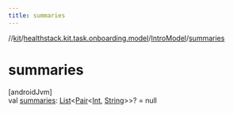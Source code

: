 ```yaml
---
title: summaries
---
```

//[kit](../../../index.html)/[healthstack.kit.task.onboarding.model](../index.html)/[IntroModel](index.html)/[summaries](summaries.html)



# summaries



[androidJvm]\
val [summaries](summaries.html): [List](https://kotlinlang.org/api/latest/jvm/stdlib/kotlin.collections/-list/index.html)&lt;[Pair](https://kotlinlang.org/api/latest/jvm/stdlib/kotlin/-pair/index.html)&lt;[Int](https://kotlinlang.org/api/latest/jvm/stdlib/kotlin/-int/index.html), [String](https://kotlinlang.org/api/latest/jvm/stdlib/kotlin/-string/index.html)&gt;&gt;? = null




